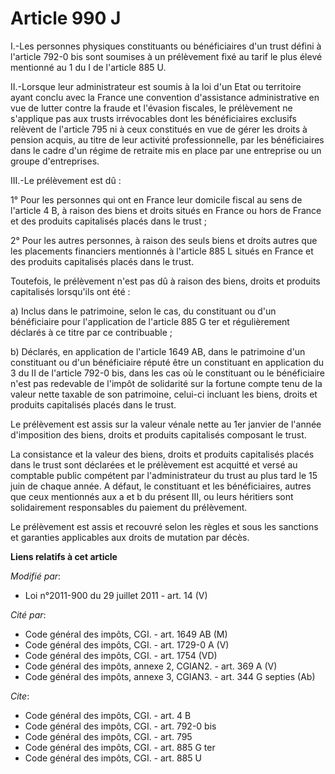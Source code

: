 # Article 990 J

I.-Les personnes physiques constituants ou bénéficiaires d'un trust défini à l'article 792-0 bis sont soumises à un
prélèvement fixé au tarif le plus élevé mentionné au 1 du I de l'article 885 U. 

II.-Lorsque leur administrateur est soumis à la loi d'un Etat ou territoire ayant conclu avec la France une convention
d'assistance administrative en vue de lutter contre la fraude et l'évasion fiscales, le prélèvement ne s'applique pas aux
trusts irrévocables dont les bénéficiaires exclusifs relèvent de l'article 795 ni à ceux constitués en vue de gérer les
droits à pension acquis, au titre de leur activité professionnelle, par les bénéficiaires dans le cadre d'un régime de
retraite mis en place par une entreprise ou un groupe d'entreprises. 

III.-Le prélèvement est dû : 

1° Pour les personnes qui ont en France leur domicile fiscal au sens de l'article 4 B, à raison des biens et droits situés en
France ou hors de France et des produits capitalisés placés dans le trust ; 

2° Pour les autres personnes, à raison des seuls biens et droits autres que les placements financiers mentionnés à l'article
885 L situés en France et des produits capitalisés placés dans le trust. 

Toutefois, le prélèvement n'est pas dû à raison des biens, droits et produits capitalisés lorsqu'ils ont été : 

a) Inclus dans le patrimoine, selon le cas, du constituant ou d'un bénéficiaire pour l'application de l'article 885 G ter et
régulièrement déclarés à ce titre par ce contribuable ; 

b) Déclarés, en application de l'article 1649 AB, dans le patrimoine d'un constituant ou d'un bénéficiaire réputé être un
constituant en application du 3 du II de l'article 792-0 bis, dans les cas où le constituant ou le bénéficiaire n'est pas
redevable de l'impôt de solidarité sur la fortune compte tenu de la valeur nette taxable de son patrimoine, celui-ci incluant
les biens, droits et produits capitalisés placés dans le trust. 

Le prélèvement est assis sur la valeur vénale nette au 1er janvier de l'année d'imposition des biens, droits et produits
capitalisés composant le trust. 

La consistance et la valeur des biens, droits et produits capitalisés placés dans le trust sont déclarées et le prélèvement
est acquitté et versé au comptable public compétent par l'administrateur du trust au plus tard le 15 juin de chaque année. A
défaut, le constituant et les bénéficiaires, autres que ceux mentionnés aux a et b du présent III, ou leurs héritiers sont
solidairement responsables du paiement du prélèvement. 

Le prélèvement est assis et recouvré selon les règles et sous les sanctions et garanties applicables aux droits de mutation
par décès.

**Liens relatifs à cet article**

_Modifié par_:

  - Loi n°2011-900 du 29 juillet 2011 - art. 14 (V)

_Cité par_:

  - Code général des impôts, CGI. - art. 1649 AB (M)
  - Code général des impôts, CGI. - art. 1729-0 A (V)
  - Code général des impôts, CGI. - art. 1754 (VD)
  - Code général des impôts, annexe 2, CGIAN2. - art. 369 A (V)
  - Code général des impôts, annexe 3, CGIAN3. - art. 344 G septies (Ab)

_Cite_:

  - Code général des impôts, CGI. - art. 4 B
  - Code général des impôts, CGI. - art. 792-0 bis
  - Code général des impôts, CGI. - art. 795
  - Code général des impôts, CGI. - art. 885 G ter
  - Code général des impôts, CGI. - art. 885 U

